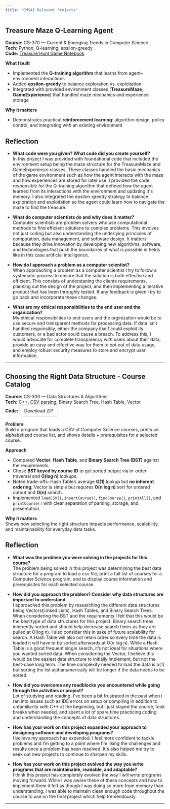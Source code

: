 ```yaml
---
title: "OMSAI Relevant Projects"
---
```


## Treasure Maze Q-Learning Agent
**Course:** CS-370 — Current & Emerging Trends in Computer Science  
**Tech:** Python, Q-learning, epsilon-greedy  <br>
**Code:** 
<a href="projects/cs370-dqn/Murray_Orion_ProjectTwo.html" target="_blank" rel="noopener">
  Treasure Hunt Game Notebook
</a>

**What I built**
- Implemented the **Q-training algorithm** that learns from agent–environment interactions
- Added **epsilon-greedy** to balance exploration vs. exploitation
- Integrated with provided environment classes (**TreasureMaze**, **GameExperience**) that handled maze mechanics and experience storage

**Why it matters**
- Demonstrates practical **reinforcement learning**: algorithm design, policy control, and integrating with an existing environment

## Reflection

- **What code were you given? What code did you create yourself?**<br>
  In this project I was provided with foundational code that included the environment setup being the maze structure for the TreasureMaze and GameExperience classes. These classes handled the basic mechanics of the game environment such as how the agent interacts with the maze and how experiences are stored for later use. I provided the code responsible for the Q-training algorithm that defined how the agent learned from its interactions with the environment and updating it's memory. I also integrated the epsilon-greedy strategy to balance exploration and exploitation so the agent could learn how to navigate the maze to find the treasure.<br>

- **What do computer scientists do and why does it matter?**<br>
  Computer scientists are problem solvers who use computational methods to find efficient solutions to complex problems. This involves not just coding but also understanding the underlying principles of computation, data management, and software design. It matters because they drive innovation by developing new algorithms, software, and technologies that push the boundaries of what is possible in fields like in this case artificial intelligence.

- **How do I approach a problem as a computer scientist?**<br>
  When approaching a problem as a computer scientist I try to follow a systematic process to ensure that the solution is both effective and efficient. This consists of understaning the clients requirements, planning out the design of the project, and then implementing a iterative product that has been throughly tested. If any feedback is given i try to go back and incorporate those changes.

- **What are my ethical responsibilities to the end user and the organization?**<br>
  My ethical responsibilties to end users and the orginization would be to use secure and transparent methods for processing data. If data isn’t handled responsibly, either the company itself could exploit its customers, or a bad actor could cause a breach. To address this, I would advocate for complete transparency with users about their data, provide an easy and effective way for them to opt out of data usage, and employ robust security measures to store and encrypt user information.

---

## Choosing the Right Data Structure - Course Catalog 
**Course:** CS-300 — Data Structures & Algorithms  
**Tech:** C++, CSV parsing, Binary Search Tree, Hash Table, Vector  
**Code:**  <a href="{{ '/assets/downloads/cs300-bst.zip' | relative_url }}" download
   style="display:inline-block;padding:10px 14px;border:1px solid #ccc;border-radius:8px;text-decoration:none;">
 Download ZIP
</a>

**Problem**  
Build a program that loads a CSV of Computer Science courses, prints an alphabetized course list, and shows details + prerequisites for a selected course.

**Approach**  
- Compared **Vector**, **Hash Table**, and **Binary Search Tree (BST)** against the requirements.  
- Chose **BST keyed by course ID** to get sorted output via in-order traversal and **O(log n)** lookups.  
- Noted trade-offs: Hash Table’s average **O(1)** lookup but **no inherent ordering**; Vector is simple but requires **O(n log n)** sort for ordered output and **O(n)** search.  
- Implemented `loadCSV()`, `insertCourse()`, `findCourse()`, `printAll()`, and `printCourse()` with clear separation of parsing, storage, and presentation.

**Why it matters**  
Shows how selecting the right structure impacts performance, scalability, and maintainability for everyday data tasks.

## Reflection

- **What was the problem you were solving in the projects for this course?**<br>
The problem being solved in this project was determining the best data structure for a program to load a csv file, print a full list of courses for a Computer Science program, and to display course information and prerequisites for each selected course.

- **How did you approach the problem? Consider why data structures are important to understand.**<br>
I approached this problem by researching the different data structures being Vectors(Linked Lists), Hash Tables, and Binary Search Trees. When considering the BST and the requirements I felt that this would be the best type of data structures for this project. Binary search trees inherently sorted and should help decrease search times as they are pulled at O(log n). I also consider this in sake of future scalability for search. A Hash Table will also not retain order so every time the data is loaded it will have to be sorted afterwards at O(n log n). While a Hash Table is a good frequent single search, it’s not ideal for situations where you wanted sorted data. When considering the Vector, I believe this would be the easiest data structure to initially implement, but not the best-case long term. The time complexity needed to load the data is o(1) but sorting the list alphanumerically will be longer if the data needs to be sorted.

- **How did you overcome any roadblocks you encountered while going through the activities or project?**<br>
Lot of studying and reading. I've been a bit frustrated in the past when i ran into issues such as IDE errors on setup or compiling in addition to unfamiliarity with C++ at the beginning, but I just stayed the course, took breaks when needed, and spent a lot of spare time practicing coding and understanding the concepts of data structures.

- **How has your work on this project expanded your approach to designing software and developing programs?**<br>
I believe my approach has expanded. I feel more confident to tackle problems and I’m getting to a point where I'm liking the challenges and results once a problem has been resolved. It's also helped me try to seek out new projects to continue to sharpen my skills.

- **How has your work on this project evolved the way you write programs that are maintainable, readable, and adaptable?**<br>
I think this project has completely evolved the way I will write programs moving forward. While I was aware these of these concepts and how to implement them it felt as though I was doing so more from memory than understanding. I was able to maintain clean enough code throughout the course to use on the final project which help tremendously.

---


<style>
/* Hide the theme’s header title line on this page only */
header .site-title,            /* Minima & many themes */
.page-header .project-name,    /* Cayman */
.page-title,                   /* Minimal Mistakes page title */
.breadcrumbs { display:none !important; }  /* if your theme shows a title as a breadcrumb */
</style>
